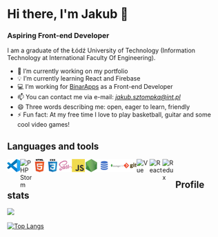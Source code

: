 # Hi there, I'm Jakub 👋
### Aspiring Front-end Developer

I am a graduate of the Łódź University of Technology (Information Technology at International Faculty Of Engineering).

- 🔭 I’m currently working on my portfolio
- :bulb: I’m currently learning React and Firebase
- 💻 I’m working for [BinarApps](https://binarapps.com/) as a Front-end Developer
- 📫 You can contact me via e-mail: *jakub.sztompka@int.pl*
- 😄 Three words describing me: open, eager to learn, friendly
- ⚡ Fun fact: At my free time I love to play basketball, guitar and some cool video games!

## Languages and tools
<img align="left" alt="Visual Studio Code" width="30px" src="https://raw.githubusercontent.com/github/explore/80688e429a7d4ef2fca1e82350fe8e3517d3494d/topics/visual-studio-code/visual-studio-code.png" />
<img align="left" alt="PHP Storm" width="30px" src="https://user-images.githubusercontent.com/34416677/113511404-e026c100-955f-11eb-9fd9-0c786c1ad068.png" />
<img align="left" alt="HTML5" width="30px" src="https://raw.githubusercontent.com/github/explore/80688e429a7d4ef2fca1e82350fe8e3517d3494d/topics/html/html.png" />
<img align="left" alt="CSS3" width="30px" src="https://raw.githubusercontent.com/github/explore/80688e429a7d4ef2fca1e82350fe8e3517d3494d/topics/css/css.png" />
<img align="left" alt="Sass" width="30px" src="https://raw.githubusercontent.com/github/explore/80688e429a7d4ef2fca1e82350fe8e3517d3494d/topics/sass/sass.png" />
<img align="left" alt="JavaScript" width="30px" src="https://raw.githubusercontent.com/github/explore/80688e429a7d4ef2fca1e82350fe8e3517d3494d/topics/javascript/javascript.png" />
<img align="left" alt="Node.js" width="30px" src="https://raw.githubusercontent.com/github/explore/80688e429a7d4ef2fca1e82350fe8e3517d3494d/topics/nodejs/nodejs.png" />
<img align="left" alt="SQL" width="30px" src="https://raw.githubusercontent.com/github/explore/80688e429a7d4ef2fca1e82350fe8e3517d3494d/topics/sql/sql.png" />
<img align="left" alt="MongoDB" width="30px" src="https://raw.githubusercontent.com/github/explore/80688e429a7d4ef2fca1e82350fe8e3517d3494d/topics/mongodb/mongodb.png" />
<img align="left" alt="Git" width="30px" src="https://raw.githubusercontent.com/github/explore/80688e429a7d4ef2fca1e82350fe8e3517d3494d/topics/git/git.png" />
<img align="left" alt="Vue" width="30px" src="https://user-images.githubusercontent.com/34416677/113511366-bec5d500-955f-11eb-8bef-67609480970f.png">
<img align="left" alt="React" width="30px" src="https://user-images.githubusercontent.com/34416677/113511531-8246a900-9560-11eb-9fa2-b54770165b24.png" />
<img align="left" alt="Redux" width="30px" src="https://user-images.githubusercontent.com/34416677/113511445-15cbaa00-9560-11eb-9b08-723c95ba320b.png" />
<br>

## Profile stats
<img src="https://github-readme-stats.vercel.app/api?username=ProudBloom&&show_icons=true&theme=vue">

[![Top Langs](https://github-readme-stats.vercel.app/api/top-langs/?username=ProudBloom&hide=c%2B%2B,python&langs_count=7)](https://github.com/anuraghazra/github-readme-stats)
